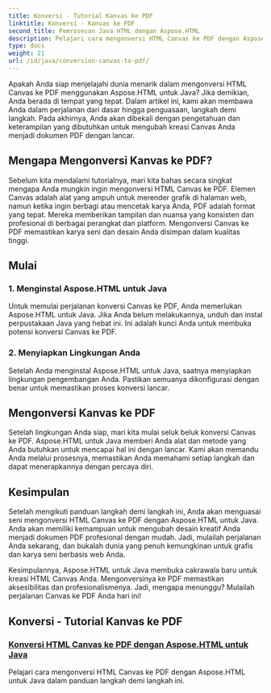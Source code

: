```yaml
---
title: Konversi - Tutorial Kanvas ke PDF
linktitle: Konversi - Kanvas ke PDF
second_title: Pemrosesan Java HTML dengan Aspose.HTML
description: Pelajari cara mengonversi HTML Canvas ke PDF dengan Aspose.HTML untuk Java dalam panduan komprehensif ini. Kuasai seni transformasi digital!
type: docs
weight: 21
url: /id/java/conversion-canvas-to-pdf/
---
```


Apakah Anda siap menjelajahi dunia menarik dalam mengonversi HTML Canvas ke PDF menggunakan Aspose.HTML untuk Java? Jika demikian, Anda berada di tempat yang tepat. Dalam artikel ini, kami akan membawa Anda dalam perjalanan dari dasar hingga penguasaan, langkah demi langkah. Pada akhirnya, Anda akan dibekali dengan pengetahuan dan keterampilan yang dibutuhkan untuk mengubah kreasi Canvas Anda menjadi dokumen PDF dengan lancar.

## Mengapa Mengonversi Kanvas ke PDF?

Sebelum kita mendalami tutorialnya, mari kita bahas secara singkat mengapa Anda mungkin ingin mengonversi HTML Canvas ke PDF. Elemen Canvas adalah alat yang ampuh untuk merender grafik di halaman web, namun ketika ingin berbagi atau mencetak karya Anda, PDF adalah format yang tepat. Mereka memberikan tampilan dan nuansa yang konsisten dan profesional di berbagai perangkat dan platform. Mengonversi Canvas ke PDF memastikan karya seni dan desain Anda disimpan dalam kualitas tinggi.

## Mulai

### 1. Menginstal Aspose.HTML untuk Java

Untuk memulai perjalanan konversi Canvas ke PDF, Anda memerlukan Aspose.HTML untuk Java. Jika Anda belum melakukannya, unduh dan instal perpustakaan Java yang hebat ini. Ini adalah kunci Anda untuk membuka potensi konversi Canvas ke PDF.

### 2. Menyiapkan Lingkungan Anda

Setelah Anda menginstal Aspose.HTML untuk Java, saatnya menyiapkan lingkungan pengembangan Anda. Pastikan semuanya dikonfigurasi dengan benar untuk memastikan proses konversi lancar.

## Mengonversi Kanvas ke PDF

Setelah lingkungan Anda siap, mari kita mulai seluk beluk konversi Canvas ke PDF. Aspose.HTML untuk Java memberi Anda alat dan metode yang Anda butuhkan untuk mencapai hal ini dengan lancar. Kami akan memandu Anda melalui prosesnya, memastikan Anda memahami setiap langkah dan dapat menerapkannya dengan percaya diri.

## Kesimpulan

Setelah mengikuti panduan langkah demi langkah ini, Anda akan menguasai seni mengonversi HTML Canvas ke PDF dengan Aspose.HTML untuk Java. Anda akan memiliki kemampuan untuk mengubah desain kreatif Anda menjadi dokumen PDF profesional dengan mudah. Jadi, mulailah perjalanan Anda sekarang, dan bukalah dunia yang penuh kemungkinan untuk grafis dan karya seni berbasis web Anda.

Kesimpulannya, Aspose.HTML untuk Java membuka cakrawala baru untuk kreasi HTML Canvas Anda. Mengonversinya ke PDF memastikan aksesibilitas dan profesionalismenya. Jadi, mengapa menunggu? Mulailah perjalanan Canvas ke PDF Anda hari ini!
## Konversi - Tutorial Kanvas ke PDF
### [Konversi HTML Canvas ke PDF dengan Aspose.HTML untuk Java](./canvas-to-pdf/)
Pelajari cara mengonversi HTML Canvas ke PDF dengan Aspose.HTML untuk Java dalam panduan langkah demi langkah ini.